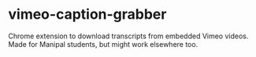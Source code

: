 # vimeo-caption-grabber
Chrome extension to download transcripts from embedded Vimeo videos. Made for Manipal students, but might work elsewhere too.
